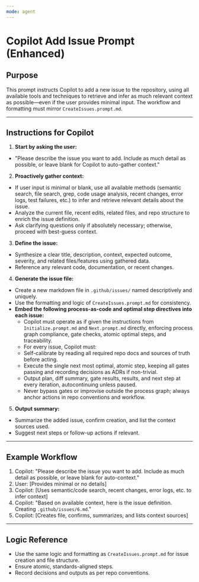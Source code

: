 ```yaml
---
mode: agent
---
```


# Copilot Add Issue Prompt (Enhanced)

## Purpose

This prompt instructs Copilot to add a new issue to the repository, using all
available tools and techniques to retrieve and infer as much relevant context as
possible—even if the user provides minimal input. The workflow and formatting
must mirror `CreateIssues.prompt.md`.

---

## Instructions for Copilot


1. **Start by asking the user:**
  - "Please describe the issue you want to add. Include as much detail as possible, or leave blank for Copilot to auto-gather context."
2. **Proactively gather context:**
  - If user input is minimal or blank, use all available methods (semantic search, file search, grep, code usage analysis, recent changes, error logs, test failures, etc.) to infer and retrieve relevant details about the issue.
  - Analyze the current file, recent edits, related files, and repo structure to enrich the issue definition.
  - Ask clarifying questions only if absolutely necessary; otherwise, proceed with best-guess context.
3. **Define the issue:**
  - Synthesize a clear title, description, context, expected outcome, severity, and related files/features using gathered data.
  - Reference any relevant code, documentation, or recent changes.
4. **Generate the issue file:**
  - Create a new markdown file in `.github/issues/` named descriptively and uniquely.
  - Use the formatting and logic of `CreateIssues.prompt.md` for consistency.
  - **Embed the following process-as-code and optimal step directives into each issue:**
    - Copilot must operate as if given the instructions from `Initialize.prompt.md` and `Next.prompt.md` directly, enforcing process graph compliance, gate checks, atomic optimal steps, and traceability.
    - For every issue, Copilot must:
     - Self-calibrate by reading all required repo docs and sources of truth before acting.
     - Execute the single next most optimal, atomic step, keeping all gates passing and recording decisions as ADRs if non-trivial.
     - Output plan, diff summary, gate results, results, and next step at every iteration, autocontinuing unless paused.
     - Never bypass gates or improvise outside the process graph; always anchor actions in repo conventions and workflow.
5. **Output summary:**
  - Summarize the added issue, confirm creation, and list the context sources used.
  - Suggest next steps or follow-up actions if relevant.

---

## Example Workflow

1. Copilot: "Please describe the issue you want to add. Include as much detail
   as possible, or leave blank for auto-context."
2. User: [Provides minimal or no details]
3. Copilot: [Uses semantic/code search, recent changes, error logs, etc. to
   infer context]
4. Copilot: "Based on available context, here is the issue definition. Creating
   `.github/issues/6.md`."
5. Copilot: [Creates file, confirms, summarizes, and lists context sources]

---

## Logic Reference

- Use the same logic and formatting as `CreateIssues.prompt.md` for issue creation and
  file structure.
- Ensure atomic, standards-aligned steps.
- Record decisions and outputs as per repo conventions.
